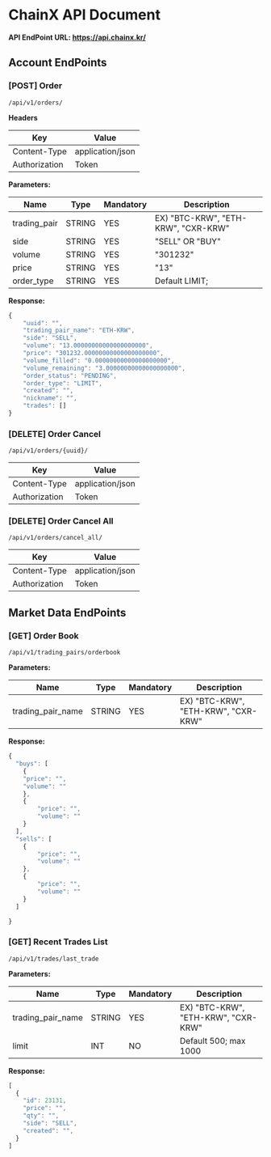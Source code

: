 # ChainX API Document
**API EndPoint URL: <https://api.chainx.kr/>**


## Account EndPoints

### [POST] Order

```
/api/v1/orders/
```

**Headers**

Key | Value
------------ | ------------
Content-Type | application/json
Authorization | Token

**Parameters:**

Name | Type | Mandatory | Description
------------ | ------------ | ------------ | ------------
trading_pair | STRING | YES | EX) "BTC-KRW", "ETH-KRW", "CXR-KRW"
side | STRING | YES | "SELL" OR "BUY"
volume | STRING | YES | "301232"
price | STRING | YES | "13"
order_type | STRING | YES | Default LIMIT;

**Response:**

```javascript
{
    "uuid": "",
    "trading_pair_name": "ETH-KRW",
    "side": "SELL",
    "volume": "13.00000000000000000000",
    "price": "301232.00000000000000000000",
    "volume_filled": "0.00000000000000000000",
    "volume_remaining": "3.00000000000000000000",
    "order_status": "PENDING",
    "order_type": "LIMIT",
    "created": "",
    "nickname": "",
    "trades": []
}
```

### [DELETE] Order Cancel

```
/api/v1/orders/{uuid}/
```

Key | Value
------------ | ------------
Content-Type | application/json
Authorization | Token

### [DELETE] Order Cancel All

```
/api/v1/orders/cancel_all/
```

Key | Value
------------ | ------------
Content-Type | application/json
Authorization | Token


## Market Data EndPoints
### [GET] Order Book
```
/api/v1/trading_pairs/orderbook
```

**Parameters:**

Name | Type | Mandatory | Description
------------ | ------------ | ------------ | ------------
trading_pair_name | STRING | YES | EX) "BTC-KRW", "ETH-KRW", "CXR-KRW"

**Response:**
```javascript
{
  "buys": [
    {
	"price": "",
	"volume": ""
    },
    {
        "price": "",
        "volume": ""
    }
  ],
  "sells": [
    {
        "price": "",
        "volume": ""
    },
    {
        "price": "",
        "volume": ""
    }
  ]

}
```

### [GET] Recent Trades List
```
/api/v1/trades/last_trade
```

**Parameters:**

Name | Type | Mandatory | Description
------------ | ------------ | ------------ | ------------
trading_pair_name | STRING | YES | EX) "BTC-KRW", "ETH-KRW", "CXR-KRW"
limit | INT | NO | Default 500; max 1000

**Response:**
```javascript
[
  {
    "id": 23131,
    "price": "",
    "qty": "",
    "side": "SELL",
    "created": "",
  } 
]
```



